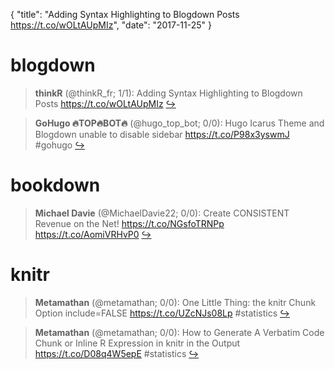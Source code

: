 {
  "title": "Adding Syntax Highlighting to Blogdown Posts https://t.co/wOLtAUpMIz",
  "date": "2017-11-25"
}

# blogdown

> **thinkR** (@thinkR_fr; 1/1): Adding Syntax Highlighting to Blogdown Posts https://t.co/wOLtAUpMIz  [&#8618;](https://twitter.com/xieyihui/status/934061583696891904)

<!-- -->


> **GoHugo 🔥TOP🔥BOT🔥** (@hugo_top_bot; 0/0): Hugo Icarus Theme and Blogdown unable to disable sidebar https://t.co/P98x3yswmJ #gohugo  [&#8618;](https://twitter.com/xieyihui/status/934126226498818054)

<!-- -->


# bookdown

> **Michael Davie** (@MichaelDavie22; 0/0): Create CONSISTENT Revenue on the Net!
https://t.co/NGsfoTRNPp https://t.co/AomiVRHvP0  [&#8618;](https://twitter.com/xieyihui/status/934074989497765888)

<!-- -->


# knitr

> **Metamathan** (@metamathan; 0/0): One Little Thing: the knitr Chunk Option include=FALSE https://t.co/UZcNJs08Lp #statistics  [&#8618;](https://twitter.com/xieyihui/status/934089453773246464)

<!-- -->


> **Metamathan** (@metamathan; 0/0): How to Generate A Verbatim Code Chunk or Inline R Expression in knitr in the Output https://t.co/D08q4W5epE #statistics  [&#8618;](https://twitter.com/xieyihui/status/934089451495665665)

<!-- -->


